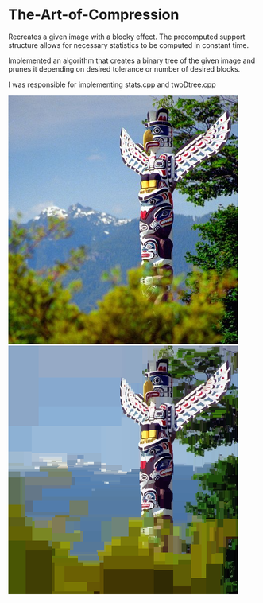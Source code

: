 # The-Art-of-Compression
Recreates a given image with a blocky effect. The precomputed support structure allows for necessary statistics to be computed in constant time.

Implemented an algorithm that creates a binary tree of the given image  and prunes it depending on desired tolerance or number of desired blocks.

I was responsible for implementing stats.cpp and twoDtree.cpp

![](images/stanley-totem-poles.png)
![](images/given-prunedstanleytotem.png)


